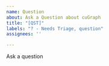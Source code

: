 ```yaml
---
name: Question
about: Ask a Question about cuGraph
title: "[QST]"
labels: "? - Needs Triage, question"
assignees: ''

---
```


Ask a question
